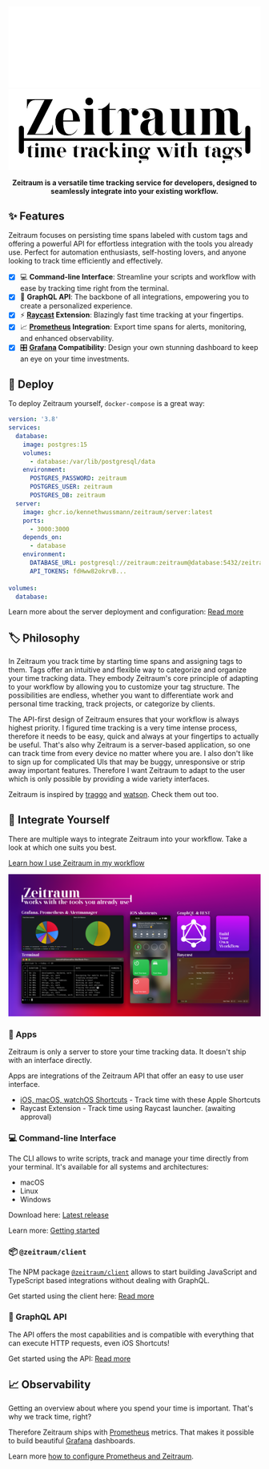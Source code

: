 <div align="center">
  <img alt="Logo with text Zeitraum and tagline time tracking with tags" src="./docs/assets/logo-tagline-white.png#gh-dark-mode-only">
  <img alt="Logo with text Zeitraum and tagline time tracking with tags" src="./docs/assets/logo-tagline-black.png#gh-light-mode-only">
  <p>
    <strong>Zeitraum is a versatile time tracking service for developers, designed to seamlessly integrate into your existing workflow.</strong>
  </p>
</div>

## ✨ Features

Zeitraum focuses on persisting time spans labeled with custom tags and offering a powerful API for effortless integration with the tools you already use. Perfect for automation enthusiasts, self-hosting lovers, and anyone looking to track time efficiently and effectively.

- [x] 💻 **Command-line Interface**: Streamline your scripts and workflow with ease by tracking time right from the terminal.
- [x] 🔗 **GraphQL API**: The backbone of all integrations, empowering you to create a personalized experience.
- [x] ⚡ **[Raycast](https://www.raycast.com/) Extension**: Blazingly fast time tracking at your fingertips.
- [x] 📈 **[Prometheus](https://prometheus.io/) Integration**: Export time spans for alerts, monitoring, and enhanced observability.
- [x] 🎛️ **[Grafana](https://grafana.com/) Compatibility**: Design your own stunning dashboard to keep an eye on your time investments.

## 🚢 Deploy

To deploy Zeitraum yourself, `docker-compose` is a great way:

```YAML
version: '3.8'
services:
  database:
    image: postgres:15
    volumes:
      - database:/var/lib/postgresql/data
    environment:
      POSTGRES_PASSWORD: zeitraum
      POSTGRES_USER: zeitraum
      POSTGRES_DB: zeitraum
  server:
    image: ghcr.io/kennethwussmann/zeitraum/server:latest
    ports:
      - 3000:3000
    depends_on:
      - database
    environment:
      DATABASE_URL: postgresql://zeitraum:zeitraum@database:5432/zeitraum
      API_TOKENS: fdHww82okrvB...

volumes:
  database:
```

Learn more about the server deployment and configuration: [Read more](./packages/server/)

## 🏷️ Philosophy

In Zeitraum you track time by starting time spans and assigning tags to them. Tags offer an intuitive and flexible way to categorize and organize your time tracking data. They embody Zeitraum's core principle of adapting to your workflow by allowing you to customize your tag structure. The possibilities are endless, whether you want to differentiate work and personal time tracking, track projects, or categorize by clients.

The API-first design of Zeitraum ensures that your workflow is always highest priority. I figured time tracking is a very time intense process, therefore it needs to be easy, quick and always at your fingertips to actually be useful. That's also why Zeitraum is a server-based application, so one can track time from every device no matter where you are.
I also don't like to sign up for complicated UIs that may be buggy, unresponsive or strip away important features. Therefore I want Zeitraum to adapt to the user which is only possible by providing a wide variety interfaces.

Zeitraum is inspired by [traggo](https://traggo.net/) and [watson](http://tailordev.github.io/Watson/). Check them out too.

## 🔄 Integrate Yourself

There are multiple ways to integrate Zeitraum into your workflow. Take a look at which one suits you best.

[Learn how I use Zeitraum in my workflow](./docs/my-workflow.md)

![](./docs/assets/integration-overview.png)

### 📱 Apps

Zeitraum is only a server to store your time tracking data. It doesn't ship with an interface directly.

Apps are integrations of the Zeitraum API that offer an easy to use user interface.

- [iOS, macOS, watchOS Shortcuts](./docs/apple-shortcuts.md) - Track time with these Apple Shortcuts
- Raycast Extension - Track time using Raycast launcher. (awaiting approval)

### 💻 Command-line Interface

The CLI allows to write scripts, track and manage your time directly from your terminal.
It's available for all systems and architectures:

- macOS
- Linux
- Windows

Download here: [Latest release](https://github.com/KennethWussmann/zeitraum/releases)

Learn more: [Getting started](./packages/cli/)

### 📦 `@zeitraum/client`

The NPM package [`@zeitraum/client`](https://www.npmjs.com/package/@zeitraum/client) allows to start building JavaScript and TypeScript based integrations without dealing with GraphQL.

Get started using the client here: [Read more](./packages/client)

### 🔗 GraphQL API

The API offers the most capabilities and is compatible with everything that can execute HTTP requests, even iOS Shortcuts!

Get started using the API: [Read more](./packages/server/README.md#graphql-api)

## 📈 Observability

Getting an overview about where you spend your time is important. That's why we track time, right?

Therefore Zeitraum ships with [Prometheus](https://prometheus.io/) metrics. That makes it possible to build beautiful [Grafana](https://grafana.com/) dashboards.

Learn more [how to configure Prometheus and Zeitraum](./packages/server/README.md#prometheus).
